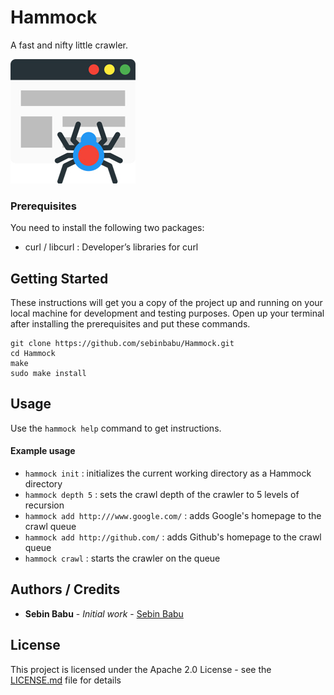 # Hammock

A fast and nifty little crawler.

![Hammock](https://raw.githubusercontent.com/sebinbabu/Hammock/master/web-crawler.jpg)


### Prerequisites

You need to install the following two packages: 
* curl / libcurl : Developer’s libraries for curl

## Getting Started

These instructions will get you a copy of the project up and running on your local machine for development and testing purposes. Open up your terminal after installing the prerequisites and put these commands.

```
git clone https://github.com/sebinbabu/Hammock.git
cd Hammock
make
sudo make install
```
## Usage

Use the ```hammock help``` command to get instructions.

#### Example usage

* ```hammock init``` : initializes the current working directory as a Hammock directory
* ```hammock depth 5``` : sets the crawl depth of the crawler to 5 levels of recursion
* ```hammock add http:///www.google.com/``` : adds Google's homepage to the crawl queue
* ```hammock add http://github.com/``` : adds Github's homepage to the crawl queue
* ```hammock crawl``` : starts the crawler on the queue

## Authors / Credits

* **Sebin Babu** - *Initial work* - [Sebin Babu](https://github.com/sebinbabu)

## License

This project is licensed under the Apache 2.0 License - see the [LICENSE.md](LICENSE.md) file for details

